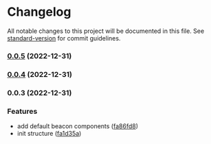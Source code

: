 # Changelog

All notable changes to this project will be documented in this file. See [standard-version](https://github.com/conventional-changelog/standard-version) for commit guidelines.

### [0.0.5](https://github.com/moh3n9595/react-beacon-hint/compare/v0.0.4...v0.0.5) (2022-12-31)

### [0.0.4](https://github.com/moh3n9595/react-beacon-hint/compare/v0.0.3...v0.0.4) (2022-12-31)

### 0.0.3 (2022-12-31)


### Features

* add default beacon components ([fa86fd8](https://github.com/moh3n9595/react-beacon-hint/commit/fa86fd823b772f9347cd5baa1f0a67e843fcc169))
* init structure ([fa1d35a](https://github.com/moh3n9595/react-beacon-hint/commit/fa1d35a6cae2f57de2954ccfd2871baece662b10))
